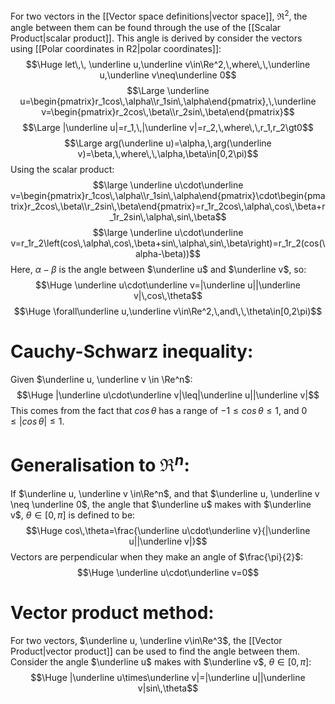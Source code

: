 For two vectors in the [[Vector space definitions|vector space]], $\Re^2$, the angle between them can be found through the use of the [[Scalar Product|scalar product]]. This angle is derived by consider the vectors using [[Polar coordinates in R2|polar coordinates]]:
$$\Huge let\,\, \underline u,\underline v\in\Re^2,\,where\,\,\underline u,\underline v\neq\underline 0$$
$$\Large \underline u=\begin{pmatrix}r_1cos\,\alpha\\r_1sin\,\alpha\end{pmatrix},\,\underline v=\begin{pmatrix}r_2cos\,\beta\\r_2sin\,\beta\end{pmatrix}$$
$$\Large |\underline u|=r_1,\,|\underline v|=r_2,\,where\,\,r_1,r_2\gt0$$
$$\Large arg(\underline u)=\alpha,\,arg(\underline v)=\beta,\,where\,\,\alpha,\beta\in[0,2\pi)$$
Using the scalar product:
$$\large \underline u\cdot\underline v=\begin{pmatrix}r_1cos\,\alpha\\r_1sin\,\alpha\end{pmatrix}\cdot\begin{pmatrix}r_2cos\,\beta\\r_2sin\,\beta\end{pmatrix}=r_1r_2cos\,\alpha\,cos\,\beta+r_1r_2sin\,\alpha\,sin\,\beta$$
$$\large \underline u\cdot\underline v=r_1r_2\left(cos\,\alpha\,cos\,\beta+sin\,\alpha\,sin\,\beta\right)=r_1r_2(cos(\alpha-\beta))$$
Here, $\alpha -\beta$ is the angle between $\underline u$ and $\underline v$, so:
$$\Huge \underline u\cdot\underline v=|\underline u||\underline v|\,cos\,\theta$$
$$\Huge \forall\underline u,\underline v\in\Re^2,\,and\,\,\theta\in[0,2\pi)$$

# Cauchy-Schwarz inequality:

Given $\underline u, \underline v \in \Re^n$:
$$\Huge |\underline u\cdot\underline v|\leq|\underline u||\underline v|$$
This comes from the fact that $cos\,\theta$ has a range of $-1\leq cos\,\theta\leq1$, and $0\leq|cos\,\theta|\leq1$.

# Generalisation to $\Re^n$:

If $\underline u, \underline v \in\Re^n$, and that $\underline u, \underline v \neq \underline 0$, the angle that $\underline u$ makes with $\underline v$, $\theta \in[0,\pi]$ is defined to be:
$$\Huge cos\,\theta=\frac{\underline u\cdot\underline v}{|\underline u||\underline v|}$$
Vectors are perpendicular when they make an angle of $\frac{\pi}{2}$:
$$\Huge \underline u\cdot\underline v=0$$
# Vector product method:

For two vectors, $\underline u, \underline v\in\Re^3$, the [[Vector Product|vector product]] can be used to find the angle between them. Consider the angle $\underline u$ makes with $\underline v$, $\theta\in[0,\pi]$:
$$\Huge |\underline u\times\underline v|=|\underline u||\underline v|sin\,\theta$$
